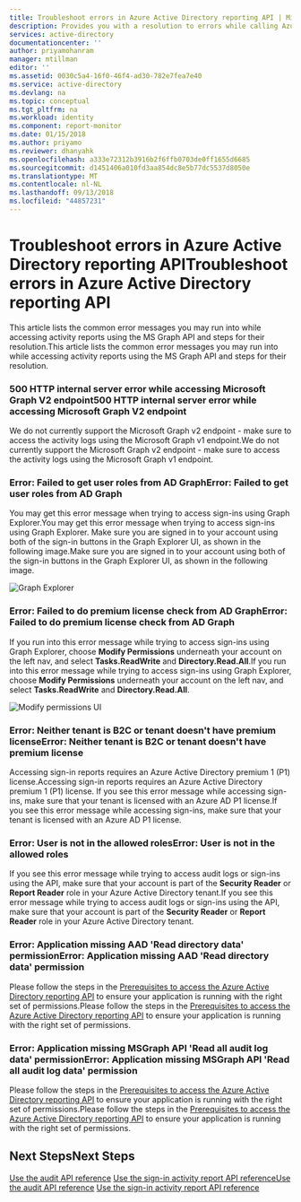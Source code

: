```yaml
---
title: Troubleshoot errors in Azure Active Directory reporting API | Microsoft Docs
description: Provides you with a resolution to errors while calling Azure Active Directory Reporting APIs.
services: active-directory
documentationcenter: ''
author: priyamohanram
manager: mtillman
editor: ''
ms.assetid: 0030c5a4-16f0-46f4-ad30-782e7fea7e40
ms.service: active-directory
ms.devlang: na
ms.topic: conceptual
ms.tgt_pltfrm: na
ms.workload: identity
ms.component: report-monitor
ms.date: 01/15/2018
ms.author: priyamo
ms.reviewer: dhanyahk
ms.openlocfilehash: a333e72312b3916b2f6ffb0703de0ff1655d6685
ms.sourcegitcommit: d1451406a010fd3aa854dc8e5b77dc5537d8050e
ms.translationtype: MT
ms.contentlocale: nl-NL
ms.lasthandoff: 09/13/2018
ms.locfileid: "44857231"
---
```

# <a name="troubleshoot-errors-in-azure-active-directory-reporting-api"></a><span data-ttu-id="a150f-103">Troubleshoot errors in Azure Active Directory reporting API</span><span class="sxs-lookup"><span data-stu-id="a150f-103">Troubleshoot errors in Azure Active Directory reporting API</span></span>

<span data-ttu-id="a150f-104">This article lists the common error messages you may run into while accessing activity reports using the MS Graph API and steps for their resolution.</span><span class="sxs-lookup"><span data-stu-id="a150f-104">This article lists the common error messages you may run into while accessing activity reports using the MS Graph API and steps for their resolution.</span></span>

### <a name="500-http-internal-server-error-while-accessing-microsoft-graph-v2-endpoint"></a><span data-ttu-id="a150f-105">500 HTTP internal server error while accessing Microsoft Graph V2 endpoint</span><span class="sxs-lookup"><span data-stu-id="a150f-105">500 HTTP internal server error while accessing Microsoft Graph V2 endpoint</span></span>

<span data-ttu-id="a150f-106">We do not currently support the Microsoft Graph v2 endpoint - make sure to access the activity logs using the Microsoft Graph v1 endpoint.</span><span class="sxs-lookup"><span data-stu-id="a150f-106">We do not currently support the Microsoft Graph v2 endpoint - make sure to access the activity logs using the Microsoft Graph v1 endpoint.</span></span>

### <a name="error-failed-to-get-user-roles-from-ad-graph"></a><span data-ttu-id="a150f-107">Error: Failed to get user roles from AD Graph</span><span class="sxs-lookup"><span data-stu-id="a150f-107">Error: Failed to get user roles from AD Graph</span></span>

<span data-ttu-id="a150f-108">You may get this error message when trying to access sign-ins using Graph Explorer.</span><span class="sxs-lookup"><span data-stu-id="a150f-108">You may get this error message when trying to access sign-ins using Graph Explorer.</span></span> <span data-ttu-id="a150f-109">Make sure you are signed in to your account using both of the sign-in buttons in the Graph Explorer UI, as shown in the following image.</span><span class="sxs-lookup"><span data-stu-id="a150f-109">Make sure you are signed in to your account using both of the sign-in buttons in the Graph Explorer UI, as shown in the following image.</span></span> 

![Graph Explorer](./media/troubleshoot-graph-api/graph-explorer.png)

### <a name="error-failed-to-do-premium-license-check-from-ad-graph"></a><span data-ttu-id="a150f-111">Error: Failed to do premium license check from AD Graph</span><span class="sxs-lookup"><span data-stu-id="a150f-111">Error: Failed to do premium license check from AD Graph</span></span> 

<span data-ttu-id="a150f-112">If you run into this error message while trying to access sign-ins using Graph Explorer, choose **Modify Permissions** underneath your account on the left nav, and select **Tasks.ReadWrite** and **Directory.Read.All**.</span><span class="sxs-lookup"><span data-stu-id="a150f-112">If you run into this error message while trying to access sign-ins using Graph Explorer, choose **Modify Permissions** underneath your account on the left nav, and select **Tasks.ReadWrite** and **Directory.Read.All**.</span></span> 

![Modify permissions UI](./media/troubleshoot-graph-api/modify-permissions.png)


### <a name="error-neither-tenant-is-b2c-or-tenant-doesnt-have-premium-license"></a><span data-ttu-id="a150f-114">Error: Neither tenant is B2C or tenant doesn't have premium license</span><span class="sxs-lookup"><span data-stu-id="a150f-114">Error: Neither tenant is B2C or tenant doesn't have premium license</span></span>

<span data-ttu-id="a150f-115">Accessing sign-in reports requires an Azure Active Directory premium 1 (P1) license.</span><span class="sxs-lookup"><span data-stu-id="a150f-115">Accessing sign-in reports requires an Azure Active Directory premium 1 (P1) license.</span></span> <span data-ttu-id="a150f-116">If you see this error message while accessing sign-ins, make sure that your tenant is licensed with an Azure AD P1 license.</span><span class="sxs-lookup"><span data-stu-id="a150f-116">If you see this error message while accessing sign-ins, make sure that your tenant is licensed with an Azure AD P1 license.</span></span>

### <a name="error-user-is-not-in-the-allowed-roles"></a><span data-ttu-id="a150f-117">Error: User is not in the allowed roles</span><span class="sxs-lookup"><span data-stu-id="a150f-117">Error: User is not in the allowed roles</span></span> 

<span data-ttu-id="a150f-118">If you see this error message while trying to access audit logs or sign-ins using the API, make sure that your account is part of the **Security Reader** or **Report Reader** role in your Azure Active Directory tenant.</span><span class="sxs-lookup"><span data-stu-id="a150f-118">If you see this error message while trying to access audit logs or sign-ins using the API, make sure that your account is part of the **Security Reader** or **Report Reader** role in your Azure Active Directory tenant.</span></span> 

### <a name="error-application-missing-aad-read-directory-data-permission"></a><span data-ttu-id="a150f-119">Error: Application missing AAD 'Read directory data' permission</span><span class="sxs-lookup"><span data-stu-id="a150f-119">Error: Application missing AAD 'Read directory data' permission</span></span> 

<span data-ttu-id="a150f-120">Please follow the steps in the [Prerequisites to access the Azure Active Directory reporting API](howto-configure-prerequisites-for-reporting-api.md) to ensure your application is running with the right set of permissions.</span><span class="sxs-lookup"><span data-stu-id="a150f-120">Please follow the steps in the [Prerequisites to access the Azure Active Directory reporting API](howto-configure-prerequisites-for-reporting-api.md) to ensure your application is running with the right set of permissions.</span></span> 

### <a name="error-application-missing-msgraph-api-read-all-audit-log-data-permission"></a><span data-ttu-id="a150f-121">Error: Application missing MSGraph API 'Read all audit log data' permission</span><span class="sxs-lookup"><span data-stu-id="a150f-121">Error: Application missing MSGraph API 'Read all audit log data' permission</span></span>

<span data-ttu-id="a150f-122">Please follow the steps in the [Prerequisites to access the Azure Active Directory reporting API](howto-configure-prerequisites-for-reporting-api.md) to ensure your application is running with the right set of permissions.</span><span class="sxs-lookup"><span data-stu-id="a150f-122">Please follow the steps in the [Prerequisites to access the Azure Active Directory reporting API](howto-configure-prerequisites-for-reporting-api.md) to ensure your application is running with the right set of permissions.</span></span> 

## <a name="next-steps"></a><span data-ttu-id="a150f-123">Next Steps</span><span class="sxs-lookup"><span data-stu-id="a150f-123">Next Steps</span></span>

<span data-ttu-id="a150f-124">[Use the audit API reference](https://developer.microsoft.com/graph/docs/api-reference/beta/resources/directoryaudit)
[Use the sign-in activity report API reference](https://developer.microsoft.com/graph/docs/api-reference/beta/resources/signin)</span><span class="sxs-lookup"><span data-stu-id="a150f-124">[Use the audit API reference](https://developer.microsoft.com/graph/docs/api-reference/beta/resources/directoryaudit)
[Use the sign-in activity report API reference](https://developer.microsoft.com/graph/docs/api-reference/beta/resources/signin)</span></span>